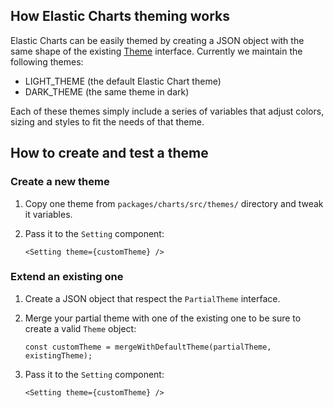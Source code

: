 ## How Elastic Charts theming works

Elastic Charts can be easily themed by creating a JSON object with the same shape of the existing [Theme](../packages/charts/src/utils/themes/theme.ts) interface. Currently we maintain the following themes:

- LIGHT_THEME (the default Elastic Chart theme)
- DARK_THEME (the same theme in dark)

Each of these themes simply include a series of variables that adjust colors, sizing and styles to fit the needs of that theme.

## How to create and test a theme

### Create a new theme

1. Copy one theme from `packages/charts/src/themes/` directory and tweak it variables.
2. Pass it to the `Setting` component:

   ```
   <Setting theme={customTheme} />
   ```

### Extend an existing one

1. Create a JSON object that respect the `PartialTheme` interface.
2. Merge your partial theme with one of the existing one to be sure to create a valid `Theme` object:

   ```
   const customTheme = mergeWithDefaultTheme(partialTheme, existingTheme);
   ```

3. Pass it to the `Setting` component:

   ```
   <Setting theme={customTheme} />
   ```
